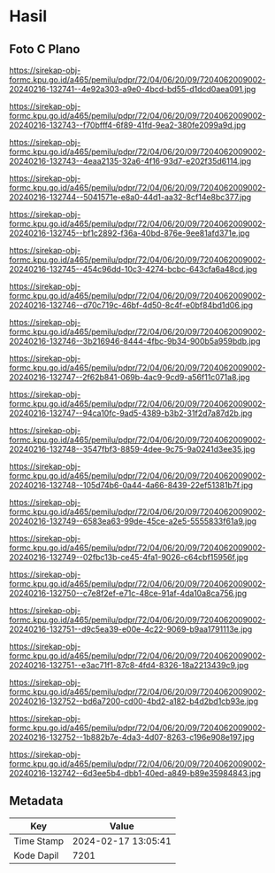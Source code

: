 # Hasil

## Foto C Plano

https://sirekap-obj-formc.kpu.go.id/a465/pemilu/pdpr/72/04/06/20/09/7204062009002-20240216-132741--4e92a303-a9e0-4bcd-bd55-d1dcd0aea091.jpg

https://sirekap-obj-formc.kpu.go.id/a465/pemilu/pdpr/72/04/06/20/09/7204062009002-20240216-132743--f70bfff4-6f89-41fd-9ea2-380fe2099a9d.jpg

https://sirekap-obj-formc.kpu.go.id/a465/pemilu/pdpr/72/04/06/20/09/7204062009002-20240216-132743--4eaa2135-32a6-4f16-93d7-e202f35d6114.jpg

https://sirekap-obj-formc.kpu.go.id/a465/pemilu/pdpr/72/04/06/20/09/7204062009002-20240216-132744--5041571e-e8a0-44d1-aa32-8cf14e8bc377.jpg

https://sirekap-obj-formc.kpu.go.id/a465/pemilu/pdpr/72/04/06/20/09/7204062009002-20240216-132745--bf1c2892-f36a-40bd-876e-9ee81afd371e.jpg

https://sirekap-obj-formc.kpu.go.id/a465/pemilu/pdpr/72/04/06/20/09/7204062009002-20240216-132745--454c96dd-10c3-4274-bcbc-643cfa6a48cd.jpg

https://sirekap-obj-formc.kpu.go.id/a465/pemilu/pdpr/72/04/06/20/09/7204062009002-20240216-132746--d70c719c-46bf-4d50-8c4f-e0bf84bd1d06.jpg

https://sirekap-obj-formc.kpu.go.id/a465/pemilu/pdpr/72/04/06/20/09/7204062009002-20240216-132746--3b216946-8444-4fbc-9b34-900b5a959bdb.jpg

https://sirekap-obj-formc.kpu.go.id/a465/pemilu/pdpr/72/04/06/20/09/7204062009002-20240216-132747--2f62b841-069b-4ac9-9cd9-a56f11c071a8.jpg

https://sirekap-obj-formc.kpu.go.id/a465/pemilu/pdpr/72/04/06/20/09/7204062009002-20240216-132747--94ca10fc-9ad5-4389-b3b2-31f2d7a87d2b.jpg

https://sirekap-obj-formc.kpu.go.id/a465/pemilu/pdpr/72/04/06/20/09/7204062009002-20240216-132748--3547fbf3-8859-4dee-9c75-9a0241d3ee35.jpg

https://sirekap-obj-formc.kpu.go.id/a465/pemilu/pdpr/72/04/06/20/09/7204062009002-20240216-132748--105d74b6-0a44-4a66-8439-22ef51381b7f.jpg

https://sirekap-obj-formc.kpu.go.id/a465/pemilu/pdpr/72/04/06/20/09/7204062009002-20240216-132749--6583ea63-99de-45ce-a2e5-5555833f61a9.jpg

https://sirekap-obj-formc.kpu.go.id/a465/pemilu/pdpr/72/04/06/20/09/7204062009002-20240216-132749--02fbc13b-ce45-4fa1-9026-c64cbf15956f.jpg

https://sirekap-obj-formc.kpu.go.id/a465/pemilu/pdpr/72/04/06/20/09/7204062009002-20240216-132750--c7e8f2ef-e71c-48ce-91af-4da10a8ca756.jpg

https://sirekap-obj-formc.kpu.go.id/a465/pemilu/pdpr/72/04/06/20/09/7204062009002-20240216-132751--d9c5ea39-e00e-4c22-9069-b9aa1791113e.jpg

https://sirekap-obj-formc.kpu.go.id/a465/pemilu/pdpr/72/04/06/20/09/7204062009002-20240216-132751--e3ac71f1-87c8-4fd4-8326-18a2213439c9.jpg

https://sirekap-obj-formc.kpu.go.id/a465/pemilu/pdpr/72/04/06/20/09/7204062009002-20240216-132752--bd6a7200-cd00-4bd2-a182-b4d2bd1cb93e.jpg

https://sirekap-obj-formc.kpu.go.id/a465/pemilu/pdpr/72/04/06/20/09/7204062009002-20240216-132752--1b882b7e-4da3-4d07-8263-c196e908e197.jpg

https://sirekap-obj-formc.kpu.go.id/a465/pemilu/pdpr/72/04/06/20/09/7204062009002-20240216-132742--6d3ee5b4-dbb1-40ed-a849-b89e35984843.jpg


## Metadata

| Key        | Value               |
| ---------- | ------------------- |
| Time Stamp | 2024-02-17 13:05:41 |
| Kode Dapil | 7201                |



